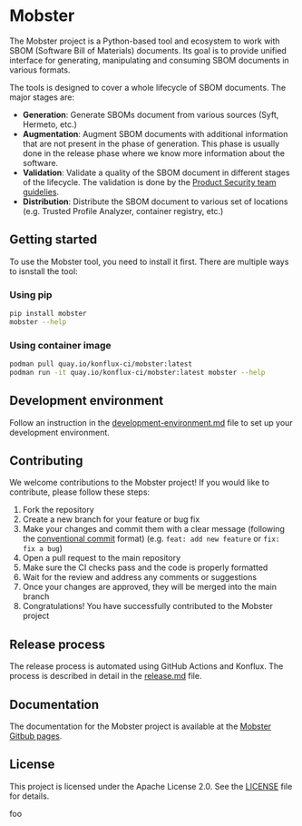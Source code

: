 # Mobster

The Mobster project is a Python-based tool and ecosystem to
work with SBOM (Software Bill of Materials) documents. Its goal is to provide
unified interface for generating, manipulating and consuming SBOM documents
in various formats.

The tools is designed to cover a whole lifecycle of SBOM documents.
The major stages are:

- **Generation**: Generate SBOMs document from various sources (Syft, Hermeto, etc.)
- **Augmentation**: Augment SBOM documents with additional information that are not
  present in the phase of generation. This phase is usually done in the
  release phase where we know more information about the software.
- **Validation**: Validate a quality of the SBOM document in different stages
  of the lifecycle. The validation is done by the [Product Security team
  guidelies](https://github.com/RedHatProductSecurity/security-data-guidelines/tree/main).
- **Distribution**: Distribute the SBOM document to various set of locations (e.g. Trusted
  Profile Analyzer, container registry, etc.)

## Getting started

To use the Mobster tool, you need to install it first. There are multiple ways to isnstall
the tool:

### Using pip

```bash
pip install mobster
mobster --help
```
### Using container image

```bash
podman pull quay.io/konflux-ci/mobster:latest
podman run -it quay.io/konflux-ci/mobster:latest mobster --help
```

## Development environment

Follow an instruction in the [development-environment.md](docs/development-environment.md)
file to set up your development environment.


## Contributing
We welcome contributions to the Mobster project! If you would like to contribute, please follow these steps:

1. Fork the repository
2. Create a new branch for your feature or bug fix
3. Make your changes and commit them with a clear message (following the
   [conventional commit](https://www.conventionalcommits.org/en/v1.0.0/) format)
   (e.g. `feat: add new feature` or `fix: fix a bug`)
4. Open a pull request to the main repository
5. Make sure the CI checks pass and the code is properly formatted
6. Wait for the review and address any comments or suggestions
7. Once your changes are approved, they will be merged into the main branch
8. Congratulations! You have successfully contributed to the Mobster project

## Release process
The release process is automated using GitHub Actions and Konflux. The process
is described in detail in the [release.md](./release.md) file.

## Documentation
The documentation for the Mobster project is available
at the [Mobster Gitbub pages](https://konflux-ci.dev/mobster/).

## License
This project is licensed under the Apache License 2.0. See the
[LICENSE](https://github.com/konflux-ci/mobster/blob/main/LICENSE) file for details.

foo
